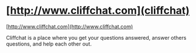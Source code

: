 # [http://www.cliffchat.com](cliffchat)

[http://www.cliffchat.com](http://www.cliffchat.com)

Cliffchat is a place where you get your questions answered, answer others questions, and help each other out.
